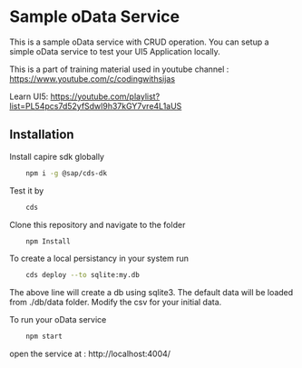 
# Sample oData Service

This is a sample oData service with CRUD operation. You can setup a simple oData service to test your UI5 Application locally.

This is a part of training material used in youtube channel : https://www.youtube.com/c/codingwithsijas

Learn UI5: https://youtube.com/playlist?list=PL54pcs7d52yfSdwl9h37kGY7vre4L1aUS





## Installation

Install capire sdk globally

```bash
    npm i -g @sap/cds-dk
```
Test it by 
```bash
    cds
```

Clone this repository and navigate to the folder

```bash
    npm Install
```
To create a local persistancy in your system run

```bash
    cds deploy --to sqlite:my.db
```
The above line will create a db using sqlite3. The default data will be loaded from ./db/data folder. Modify the csv for your initial data.

To run your oData service
```bash
    npm start
```

open the service at : http://localhost:4004/ 